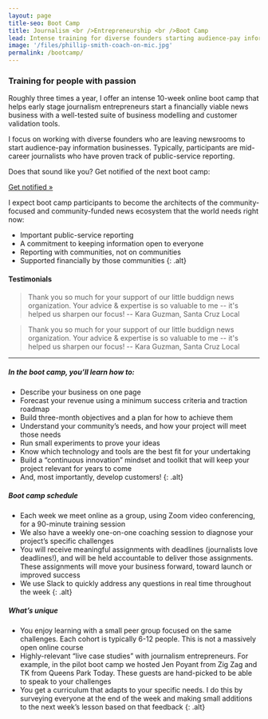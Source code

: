 ```yaml
---
layout: page
title-seo: Boot Camp
title: Journalism <br />Entrepreneurship <br />Boot Camp
lead: Intense training for diverse founders starting audience-pay information businesses
image: '/files/phillip-smith-coach-on-mic.jpg'
permalink: /bootcamp/
---
```


### Training for people with passion

Roughly three times a year, I offer an intense 10-week online boot camp that helps early stage journalism entrepreneurs start a financially viable news business with a well-tested suite of business modelling and customer validation tools.

I focus on working with diverse founders who are leaving newsrooms to start audience-pay information businesses. Typically, participants are mid-career journalists who have proven track of public-service reporting.

Does that sound like you? Get notified of the next boot camp:

<a href="#" class="button primary">Get notified &raquo;</a>


I expect boot camp participants to become the architects of the community-focused and community-funded news ecosystem that the world needs right now:

* Important public-service reporting
* A commitment to keeping information open to everyone
* Reporting with communities, not on communities
* Supported financially by those communities
{: .alt}

#### Testimonials

> Thank you so much for your support of our little buddign news organization. Your advice & expertise is so valuable to me -- it's helped us sharpen our focus! -- Kara Guzman, Santa Cruz Local

> Thank you so much for your support of our little buddign news organization. Your advice & expertise is so valuable to me -- it's helped us sharpen our focus! -- Kara Guzman, Santa Cruz Local

---

##### In the boot camp, you’ll learn how to:

* Describe your business on one page
* Forecast your revenue using a minimum success criteria and traction roadmap
* Build three-month objectives and a plan for how to achieve them
* Understand your community’s needs, and how your project will meet those needs
* Run small experiments to prove your ideas
* Know which technology and tools are the best fit for your undertaking
* Build a “continuous innovation” mindset and toolkit that will keep your project relevant for years to come
* And, most importantly, develop customers!
{: .alt}

##### Boot camp schedule
* Each week we meet online as a group, using Zoom video conferencing, for a 90-minute training session
* We also have a weekly one-on-one coaching session to diagnose your project’s specific challenges
* You will receive meaningful assignments with deadlines (journalists love deadlines!), and will be held accountable to deliver those assignments. These assignments will move your business forward, toward launch or improved success
* We use Slack to quickly address any questions in real time throughout the week
{: .alt}

##### What’s unique
* You enjoy learning with a small peer group focused on the same challenges. Each cohort is typically 6-12 people. This is not a massively open online course
* Highly-relevant “live case studies” with journalism entrepreneurs. For example, in the pilot boot camp we hosted Jen Poyant from Zig Zag and TK from Queens Park Today. These guests are hand-picked to be able to speak to your challenges
* You get a curriculum that adapts to your specific needs. I do this by surveying everyone at the end of the week and making small additions to the next week’s lesson based on that feedback
{: .alt}

